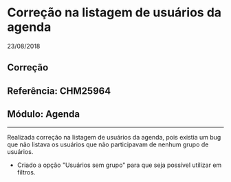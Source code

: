 # Correção na listagem de usuários da agenda
23/08/2018
## Correção
## Referência: CHM25964
## Módulo: Agenda
***

Realizada correção na listagem de usuários da agenda, pois existia um bug que não listava os usuários que não participavam de nenhum grupo de usuários.

* Criado a opção "Usuários sem grupo" para que seja possível utilizar em filtros.
